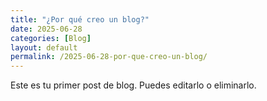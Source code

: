 ```yaml
---
title: "¿Por qué creo un blog?"
date: 2025-06-28
categories: [Blog]
layout: default
permalink: /2025-06-28-por-que-creo-un-blog/
---
```


Este es tu primer post de blog. Puedes editarlo o eliminarlo.
